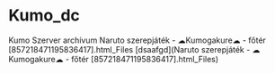 # Kumo_dc
Kumo Szerver archívum
Naruto szerepjáték - ☁Kumogakure☁ - főtér [857218471195836417].html_Files
[dsaafgd](Naruto szerepjáték - ☁Kumogakure☁ - főtér [857218471195836417].html_Files)
